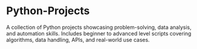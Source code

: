 # Python-Projects
A collection of Python projects showcasing problem-solving, data analysis, and automation skills. Includes beginner to advanced level scripts covering algorithms, data handling, APIs, and real-world use cases.

